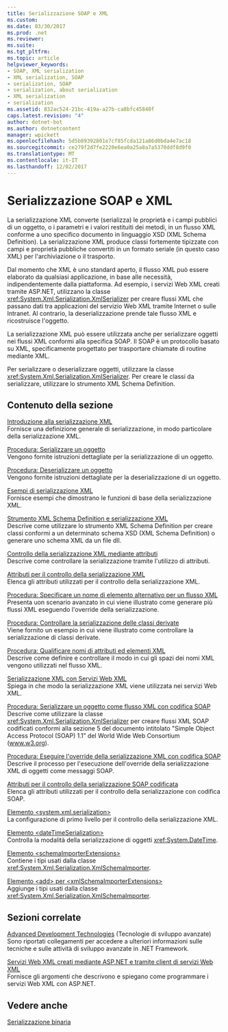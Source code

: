 ```yaml
---
title: Serializzazione SOAP e XML
ms.custom: 
ms.date: 03/30/2017
ms.prod: .net
ms.reviewer: 
ms.suite: 
ms.tgt_pltfrm: 
ms.topic: article
helpviewer_keywords:
- SOAP, XML serialization
- XML serialization, SOAP
- serialization, SOAP
- serialization, about serialization
- XML serialization
- serialization
ms.assetid: 832ac524-21bc-419a-a27b-ca8bfc45840f
caps.latest.revision: "4"
author: dotnet-bot
ms.author: dotnetcontent
manager: wpickett
ms.openlocfilehash: 5d5b89392801e7cf85fcda121a86d0bda4e7ac18
ms.sourcegitcommit: ce279f2d7fe2220e6ea0a25a8a7a5370ddf8d9f0
ms.translationtype: MT
ms.contentlocale: it-IT
ms.lasthandoff: 12/02/2017
---
```

# <a name="xml-and-soap-serialization"></a>Serializzazione SOAP e XML
La serializzazione XML converte (serializza) le proprietà e i campi pubblici di un oggetto, o i parametri e i valori restituiti dei metodi, in un flusso XML conforme a uno specifico documento in linguaggio XSD (XML Schema Definition). La serializzazione XML produce classi fortemente tipizzate con campi e proprietà pubbliche convertiti in un formato seriale (in questo caso XML) per l'archiviazione o il trasporto.  
  
 Dal momento che XML è uno standard aperto, il flusso XML può essere elaborato da qualsiasi applicazione, in base alle necessità, indipendentemente dalla piattaforma. Ad esempio, i servizi Web XML creati tramite ASP.NET, utilizzano la classe <xref:System.Xml.Serialization.XmlSerializer> per creare flussi XML che passano dati tra applicazioni del servizio Web XML tramite Internet o sulle Intranet. Al contrario, la deserializzazione prende tale flusso XML e ricostruisce l'oggetto.  
  
 La serializzazione XML può essere utilizzata anche per serializzare oggetti nei flussi XML conformi alla specifica SOAP. Il SOAP è un protocollo basato su XML, specificamente progettato per trasportare chiamate di routine mediante XML.  
  
 Per serializzare o deserializzare oggetti, utilizzare la classe <xref:System.Xml.Serialization.XmlSerializer>. Per creare le classi da serializzare, utilizzare lo strumento XML Schema Definition.  
  
## <a name="in-this-section"></a>Contenuto della sezione  
 [Introduzione alla serializzazione XML](../../../docs/standard/serialization/introducing-xml-serialization.md)  
 Fornisce una definizione generale di serializzazione, in modo particolare della serializzazione XML.  
  
 [Procedura: Serializzare un oggetto](../../../docs/standard/serialization/how-to-serialize-an-object.md)  
 Vengono fornite istruzioni dettagliate per la serializzazione di un oggetto.  
  
 [Procedura: Deserializzare un oggetto](../../../docs/standard/serialization/how-to-deserialize-an-object.md)  
 Vengono fornite istruzioni dettagliate per la deserializzazione di un oggetto.  
  
 [Esempi di serializzazione XML](../../../docs/standard/serialization/examples-of-xml-serialization.md)  
 Fornisce esempi che dimostrano le funzioni di base della serializzazione XML.  
  
 [Strumento XML Schema Definition e serializzazione XML](../../../docs/standard/serialization/the-xml-schema-definition-tool-and-xml-serialization.md)  
 Descrive come utilizzare lo strumento XML Schema Definition per creare classi conformi a un determinato schema XSD (XML Schema Definition) o generare uno schema XML da un file dll.  
  
 [Controllo della serializzazione XML mediante attributi](../../../docs/standard/serialization/controlling-xml-serialization-using-attributes.md)  
 Descrive come controllare la serializzazione tramite l'utilizzo di attributi.  
  
 [Attributi per il controllo della serializzazione XML](../../../docs/standard/serialization/attributes-that-control-xml-serialization.md)  
 Elenca gli attributi utilizzati per il controllo della serializzazione XML.  
  
 [Procedura: Specificare un nome di elemento alternativo per un flusso XML](../../../docs/standard/serialization/how-to-specify-an-alternate-element-name-for-an-xml-stream.md)  
 Presenta uon scenario avanzato in cui viene illustrato come generare più flussi XML eseguendo l'override della serializzazione.  
  
 [Procedura: Controllare la serializzazione delle classi derivate](../../../docs/standard/serialization/how-to-control-serialization-of-derived-classes.md)  
 Viene fornito un esempio in cui viene illustrato come controllare la serializzazione di classi derivate.  
  
 [Procedura: Qualificare nomi di attributi ed elementi XML](../../../docs/standard/serialization/how-to-qualify-xml-element-and-xml-attribute-names.md)  
 Descrive come definire e controllare il modo in cui gli spazi dei nomi XML vengono utilizzati nel flusso XML.  
  
 [Serializzazione XML con Servizi Web XML](../../../docs/standard/serialization/xml-serialization-with-xml-web-services.md)  
 Spiega in che modo la serializzazione XML viene utilizzata nei servizi Web XML.  
  
 [Procedura: Serializzare un oggetto come flusso XML con codifica SOAP](../../../docs/standard/serialization/how-to-serialize-an-object-as-a-soap-encoded-xml-stream.md)  
 Descrive come utilizzare la classe <xref:System.Xml.Serialization.XmlSerializer> per creare flussi XML SOAP codificati conformi alla sezione 5 del documento intitolato "Simple Object Access Protocol (SOAP) 1.1" del World Wide Web Consortium (www.w3.org).  
  
 [Procedura: Eseguire l'override della serializzazione XML con codifica SOAP](../../../docs/standard/serialization/how-to-override-encoded-soap-xml-serialization.md)  
 Descrive il processo per l'esecuzione dell'override della serializzazione XML di oggetti come messaggi SOAP.  
  
 [Attributi per il controllo della serializzazione SOAP codificata](../../../docs/standard/serialization/attributes-that-control-encoded-soap-serialization.md)  
 Elenca gli attributi utilizzati per il controllo della serializzazione con codifica SOAP.  
  
 [Elemento \<system.xml.serialization>](../../../docs/standard/serialization/system-xml-serialization-element.md)  
 La configurazione di primo livello per il controllo della serializzazione XML.  
  
 [Elemento \<dateTimeSerialization>](../../../docs/standard/serialization/datetimeserialization-element.md)  
 Controlla la modalità della serializzazione di oggetti <xref:System.DateTime>.  
  
 [Elemento \<schemaImporterExtensions>](../../../docs/standard/serialization/schemaimporterextensions-element.md)  
 Contiene i tipi usati dalla classe <xref:System.Xml.Serialization.XmlSchemaImporter>.  
  
 [Elemento \<add> per \<xmlSchemaImporterExtensions>](../../../docs/standard/serialization/add-element-for-xmlschemaimporterextensions.md)  
 Aggiunge i tipi usati dalla classe <xref:System.Xml.Serialization.XmlSchemaImporter>.  
  
## <a name="related-sections"></a>Sezioni correlate  
 [Advanced Development Technologies](http://msdn.microsoft.com/en-us/c4a7e341-f0c6-4df4-a74f-223387ac6e4e) (Tecnologie di sviluppo avanzate)  
 Sono riportati collegamenti per accedere a ulteriori informazioni sulle tecniche e sulle attività di sviluppo avanzate in .NET Framework.  
  
 [Servizi Web XML creati mediante ASP.NET e tramite client di servizi Web XML](http://msdn.microsoft.com/en-us/1e64af78-d705-4384-b08d-591a45f4379c)  
 Fornisce gli argomenti che descrivono e spiegano come programmare i servizi Web XML con ASP.NET.  
  
## <a name="see-also"></a>Vedere anche  
 [Serializzazione binaria](../../../docs/standard/serialization/binary-serialization.md)
